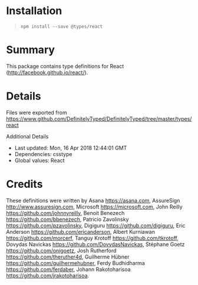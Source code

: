 # Installation
> `npm install --save @types/react`

# Summary
This package contains type definitions for React (http://facebook.github.io/react/).

# Details
Files were exported from https://www.github.com/DefinitelyTyped/DefinitelyTyped/tree/master/types/react

Additional Details
 * Last updated: Mon, 16 Apr 2018 12:44:01 GMT
 * Dependencies: csstype
 * Global values: React

# Credits
These definitions were written by Asana <https://asana.com>, AssureSign <http://www.assuresign.com>, Microsoft <https://microsoft.com>, John Reilly <https://github.com/johnnyreilly>, Benoit Benezech <https://github.com/bbenezech>, Patricio Zavolinsky <https://github.com/pzavolinsky>, Digiguru <https://github.com/digiguru>, Eric Anderson <https://github.com/ericanderson>, Albert Kurniawan <https://github.com/morcerf>, Tanguy Krotoff <https://github.com/tkrotoff>, Dovydas Navickas <https://github.com/DovydasNavickas>, Stéphane Goetz <https://github.com/onigoetz>, Josh Rutherford <https://github.com/theruther4d>, Guilherme Hübner <https://github.com/guilhermehubner>, Ferdy Budhidharma <https://github.com/ferdaber>, Johann Rakotoharisoa <https://github.com/jrakotoharisoa>.
